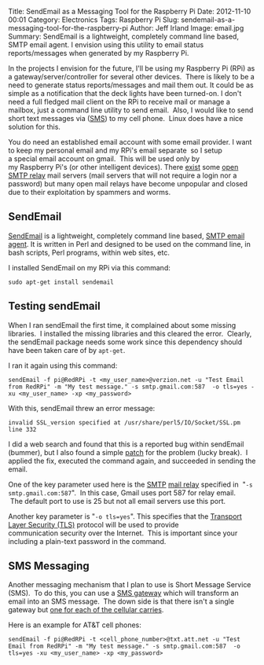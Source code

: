 Title: SendEmail as a Messaging Tool for the Raspberry Pi
Date: 2012-11-10 00:01
Category: Electronics
Tags: Raspberry Pi
Slug: sendemail-as-a-messaging-tool-for-the-raspberry-pi
Author: Jeff Irland
Image: email.jpg
Summary: SendEmail is a lightweight, completely command line based, SMTP email agent. I envision using this utility to email status reports/messages when generated by my Raspberry Pi.

In the projects I envision for the future, I'll be using my Raspberry Pi (RPi) as a gateway/server/controller for several other devices.  There is likely to be a need to generate status reports/messages and mail them out. It could be as simple as a notification that the deck lights have been turned-on. I don't need a full fledged mail client on the RPi to receive mail or manage a mailbox, just a command line utility to send email.  Also, I would like to send short text messages via (<a href="http://en.wikipedia.org/wiki/Short_Message_Service">SMS</a>) to my cell phone.  Linux does have a nice solution for this.

You do need an established email account with some email provider. I want to keep my personal email and my RPi's email separate  so I setup a special email account on gmail.  This will be used only by my Raspberry Pi's (or other intelligent devices). There <a href="http://www.e-eeasy.com/SMTPServerList.aspx">exist</a> some <a href="http://searchnetworking.techtarget.com/definition/open-relay">open SMTP relay</a> mail servers (mail servers that will not require a login nor a password) but many open mail relays have become unpopular and closed due to their exploitation by spammers and worms.
<h2>SendEmail</h2>
<a href="http://www.debianadmin.com/how-to-sendemail-from-the-command-line-using-a-gmail-account-and-others.html#more-706">SendEmail</a> is a lightweight, completely command line based, <a href="http://computer.howstuffworks.com/e-mail-messaging/email3.htm">SMTP email agent</a>. It is written in Perl and designed to be used on the command line, in bash scripts, Perl programs, within web sites, etc.

I installed SendEmail on my RPi via this command:

```shell
sudo apt-get install sendemail
```

<h2>Testing sendEmail</h2>
When I ran sendEmail the first time, it complained about some missing libraries.  I installed the missing libraries and this cleared the error.  Clearly, the sendEmail package needs some work since this dependency should have been taken care of by <code>apt-get</code>.

I ran it again using this command:

```shell
sendEmail -f pi@RedRPi -t <my_user_name>@verzion.net -u "Test Email from RedRPi" -m "My test message." -s smtp.gmail.com:587  -o tls=yes -xu <my_user_name> -xp <my_password>
```

With this, sendEmail threw an error message:

```
invalid SSL_version specified at /usr/share/perl5/IO/Socket/SSL.pm line 332
```

I did a web search and found that this is a reported bug within sendEmail (bummer), but I also found a simple <a href="http://unix.stackexchange.com/questions/53065/invalid-ssl-version-specified-at-usr-share-perl5-io-socket-ssl-pm-line-332">patch</a> for the problem (lucky break).  I applied the fix, executed the command again, and succeeded in sending the email.

One of the key parameter used here is the <a href="http://en.wikipedia.org/wiki/SMTP">SMTP</a> <a href="http://www.xeams.com/smtprelay.htm">mail relay</a> specified in  "<code>-s smtp.gmail.com:587</code>".  In this case, Gmail uses port 587 for relay email.  The default port to use is 25 but not all email servers use this port.

Another key parameter is "<code>-o tls=yes</code>". This specifies that the <a href="http://en.wikipedia.org/wiki/Transport_Layer_Security">Transport Layer Security (TLS)</a> protocol will be used to provide communication security over the Internet.  This is important since your including a plain-text password in the command.<sup id="cite_ref-1"></sup>
<h2>SMS Messaging</h2>
Another messaging mechanism that I plan to use is Short Message Service (SMS).  To do this, you can use a <a href="http://en.wikipedia.org/wiki/SMS_gateway">SMS gateway</a> which will transform an email into an SMS message.  The down side is that there isn't a single gateway but <a href="http://en.wikipedia.org/wiki/List_of_SMS_gateways">one for each of the cellular carries</a>.

Here is an example for AT&amp;T cell phones:

```shell
sendEmail -f pi@RedRPi -t <cell_phone_number>@txt.att.net -u "Test Email from RedRPi" -m "My test message." -s smtp.gmail.com:587  -o tls=yes -xu <my_user_name> -xp <my_password>
```
